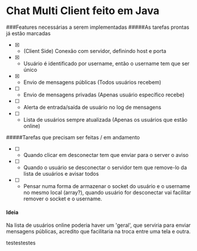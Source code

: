 # Chat Multi Client feito em Java

###Features necessárias a serem implementadas
#####As tarefas prontas já estão marcadas
* [x] - (Client Side) Conexão com servidor, definindo host e porta
* [x] - Usuário é identificado por username, então o username tem que ser único
* [x] - Envio de mensagens públicas (Todos usuários recebem)
* [ ] - Envio de mensagens privadas (Apenas usuário específico recebe)
* [ ] - Alerta de entrada/saída de usuário no log de mensagens
* [ ] - Lista de usuários sempre atualizada (Apenas os usuários que estão online)

#####Tarefas que precisam ser feitas / em andamento
* [ ] - Quando clicar em desconectar tem que enviar para o server o aviso
* [ ] - Quando o usuário se desconectar o servidor tem que remove-lo da lista de usuários e avisar todos
* [ ] - Pensar numa forma de armazenar o socket do usuário e o username no mesmo local (array?), quando usuário for desconectar vai facilitar remover o socket e o username. 

#### Ideia
Na lista de usuários online poderia haver um 'geral', que serviria para enviar mensagens públicas, acredito que facilitaria na troca entre uma tela e outra.

testestestes
